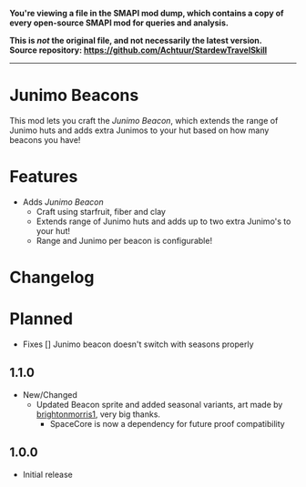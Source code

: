 **You're viewing a file in the SMAPI mod dump, which contains a copy of every open-source SMAPI mod
for queries and analysis.**

**This is _not_ the original file, and not necessarily the latest version.**  
**Source repository: https://github.com/Achtuur/StardewTravelSkill**

----

# Junimo Beacons

This mod lets you craft the *Junimo Beacon*, which extends the range of Junimo huts and adds extra Junimos to your hut based on how many beacons you have!

# Features

* Adds *Junimo Beacon*
	* Craft using starfruit, fiber and clay
	* Extends range of Junimo huts and adds up to two extra Junimo's to your hut!
	* Range and Junimo per beacon is configurable!

# Changelog

# Planned

* Fixes
 [] Junimo beacon doesn't switch with seasons properly

## 1.1.0
* New/Changed
  * Updated Beacon sprite and added seasonal variants, art made by [brightonmorris1](https://forums.nexusmods.com/index.php?/user/52800236-brightonmorris1/), very big thanks.
	* SpaceCore is now a dependency for future proof compatibility

## 1.0.0

* Initial release

